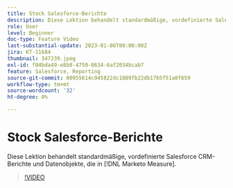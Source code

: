 ```yaml
---
title: Stock Salesforce-Berichte
description: Diese Lektion behandelt standardmäßige, vordefinierte Salesforce CRM-Berichte und Datenobjekte, die in [!DNL Marketo Measure].
role: User
level: Beginner
doc-type: Feature Video
last-substantial-update: 2023-01-06T00:00:00Z
jira: KT-11684
thumbnail: 347239.jpeg
exl-id: f04bda49-e8b8-4759-8634-6af2034bcab7
feature: Salesforce, Reporting
source-git-commit: 00955614c945822dc1889fb22db17b5f51a8f659
workflow-type: tm+mt
source-wordcount: '32'
ht-degree: 0%

---
```


# Stock Salesforce-Berichte

Diese Lektion behandelt standardmäßige, vordefinierte Salesforce CRM-Berichte und Datenobjekte, die in [!DNL Marketo Measure].

>[!VIDEO](https://video.tv.adobe.com/v/347239/?quality=12&learn=on)
